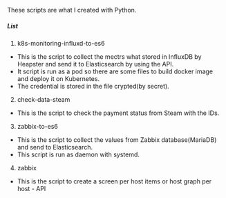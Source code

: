 These scripts are what I created with Python.

##### List

1. k8s-monitoring-influxd-to-es6
- This is the script to collect the mectrs what stored in InfluxDB by Heapster and send it to Elasticsearch by using the API.
- It script is run as a pod so there are some files to build docker image and deploy it on Kubernetes.
- The credential is stored in the file crypted(by secret).

2. check-data-steam
- This is the script to check the payment status from Steam with the IDs.

3. zabbix-to-es6
- This is the script to collect the values from Zabbix database(MariaDB) and send to Elasticsearch.
- This script is run as daemon with systemd.

4. zabbix
- This is the script to create a screen per host items or host graph per host - API
